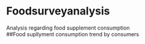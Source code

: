# Foodsurveyanalysis
Analysis regarding food supplement consumption  
##Food supllyment consumption trend by consumers
